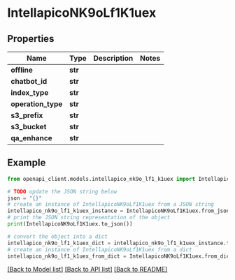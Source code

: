 # IntellapicoNK9oLf1K1uex


## Properties

Name | Type | Description | Notes
------------ | ------------- | ------------- | -------------
**offline** | **str** |  | 
**chatbot_id** | **str** |  | 
**index_type** | **str** |  | 
**operation_type** | **str** |  | 
**s3_prefix** | **str** |  | 
**s3_bucket** | **str** |  | 
**qa_enhance** | **str** |  | 

## Example

```python
from openapi_client.models.intellapico_nk9o_lf1_k1uex import IntellapicoNK9oLf1K1uex

# TODO update the JSON string below
json = "{}"
# create an instance of IntellapicoNK9oLf1K1uex from a JSON string
intellapico_nk9o_lf1_k1uex_instance = IntellapicoNK9oLf1K1uex.from_json(json)
# print the JSON string representation of the object
print(IntellapicoNK9oLf1K1uex.to_json())

# convert the object into a dict
intellapico_nk9o_lf1_k1uex_dict = intellapico_nk9o_lf1_k1uex_instance.to_dict()
# create an instance of IntellapicoNK9oLf1K1uex from a dict
intellapico_nk9o_lf1_k1uex_from_dict = IntellapicoNK9oLf1K1uex.from_dict(intellapico_nk9o_lf1_k1uex_dict)
```
[[Back to Model list]](../README.md#documentation-for-models) [[Back to API list]](../README.md#documentation-for-api-endpoints) [[Back to README]](../README.md)



